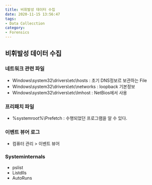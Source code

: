 ```yaml
---
title: 비휘발성 데이터 수집
date: 2020-11-15 13:56:47
tags:
- Data Collecction
category:
- Forensics
---
```


## 비휘발성 데이터 수집

### 네트워크 관련 파일
 - Windows\system32\drivers\etc\hosts : 초기 DNS정보르 보관하는 File
 - Windows\system32\drivers\etc\networks : loopback 기본정보
 - Windows\system32\drivers\etc\lmhost : NetBios에서 사용

### 프리패치 파일

 - %systemroot%\Prefetch : 수행되었던 프로그램을 알 수 있다.

### 이벤트 뷰어 로그
 - 컴퓨터 관리 > 이벤트 뷰어

### Systeminternals
 - pslist
 - Listdlls
 - AutoRuns

